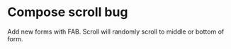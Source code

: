 # Compose scroll bug

Add new forms with FAB.  Scroll will randomly scroll to middle or bottom of form.
